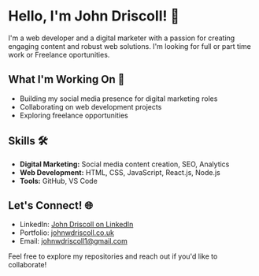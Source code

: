 # Hello, I'm John Driscoll! 👋

I'm a web developer and a digital marketer with a passion for creating engaging content and robust web solutions. 
I'm looking for full or part time work or Freelance oportunities.

## What I'm Working On 🚀
- Building my social media presence for digital marketing roles
- Collaborating on web development projects
- Exploring freelance opportunities

## Skills 🛠️
- **Digital Marketing:** Social media content creation, SEO, Analytics
- **Web Development:** HTML, CSS, JavaScript, React.js, Node.js
- **Tools:** GitHub, VS Code

## Let's Connect! 🌐
- LinkedIn: [John Driscoll on LinkedIn](https://www.linkedin.com/in/john-driscoll-188462108/)
- Portfolio: [johnwdriscoll.co.uk](http://www.johnwdriscoll.co.uk)
- Email: [johnwdriscoll1@gmail.com](mailto:johnwdriscoll1@gmail.com)

Feel free to explore my repositories and reach out if you'd like to collaborate!
